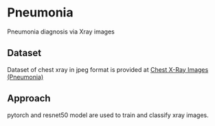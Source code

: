 # Pneumonia
Pneumonia diagnosis via Xray images

## Dataset
Dataset of chest xray in jpeg format is provided at
[Chest X-Ray Images (Pneumonia)](https://www.kaggle.com/paultimothymooney/chest-xray-pneumonia)

## Approach
pytorch and resnet50 model are used to train and classify xray images.
